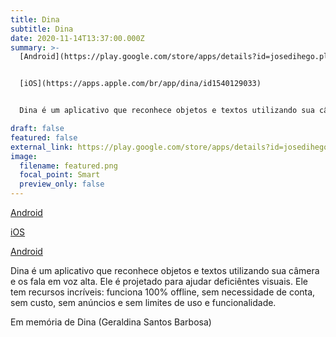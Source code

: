 ```yaml
---
title: Dina
subtitle: Dina
date: 2020-11-14T13:37:00.000Z
summary: >-
  [Android](https://play.google.com/store/apps/details?id=josedihego.plus&hl=pt)


  [iOS](https://apps.apple.com/br/app/dina/id1540129033)


  Dina é um aplicativo que reconhece objetos e textos utilizando sua câmera e os fala em voz alta. Ele é projetado para ajudar deficiêntes visuais. Ele tem recursos incríveis: funciona 100% offline, sem necessidade de conta, sem custo, sem anúncios e sem limites de uso e funcionalidade.

draft: false
featured: false
external_link: https://play.google.com/store/apps/details?id=josedihego.plus&hl=pt
image:
  filename: featured.png
  focal_point: Smart
  preview_only: false
---
```

[Android](https://play.google.com/store/apps/details?id=josedihego.plus&hl=pt)

[iOS](https://apps.apple.com/br/app/dina/id1540129033)

[Android](https://play.google.com/store/apps/details?id=josedihego.plus&hl=pt)

Dina é um aplicativo que reconhece objetos e textos utilizando sua câmera e os fala em voz alta. Ele é projetado para ajudar deficiêntes visuais. Ele tem recursos incríveis: funciona 100% offline, sem necessidade de conta, sem custo, sem anúncios e sem limites de uso e funcionalidade.

Em memória de Dina (Geraldina Santos Barbosa)